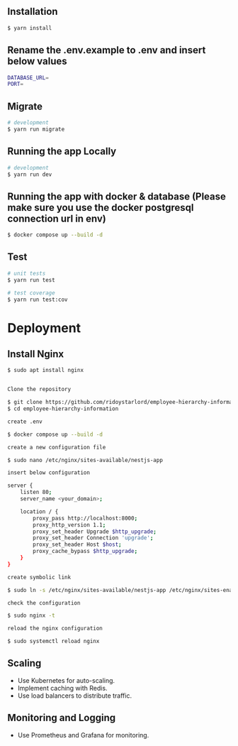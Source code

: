 ## Installation

```bash
$ yarn install
```

## Rename the .env.example to .env and insert below values

```bash
DATABASE_URL=
PORT=
```

## Migrate

```bash
# development
$ yarn run migrate
```

## Running the app Locally

```bash
# development
$ yarn run dev
```

## Running the app with docker & database (Please make sure you use the docker postgresql connection url in env)

```bash
$ docker compose up --build -d
```

## Test

```bash
# unit tests
$ yarn run test

# test coverage
$ yarn run test:cov
```

# Deployment

## Install Nginx

```bash
$ sudo apt install nginx
```

```bash

Clone the repository

$ git clone https://github.com/ridoystarlord/employee-hierarchy-information.git
$ cd employee-hierarchy-information

create .env

$ docker compose up --build -d

create a new configuration file

$ sudo nano /etc/nginx/sites-available/nestjs-app

insert below configuration

server {
    listen 80;
    server_name <your_domain>;

    location / {
        proxy_pass http://localhost:8000;
        proxy_http_version 1.1;
        proxy_set_header Upgrade $http_upgrade;
        proxy_set_header Connection 'upgrade';
        proxy_set_header Host $host;
        proxy_cache_bypass $http_upgrade;
    }
}

create symbolic link

$ sudo ln -s /etc/nginx/sites-available/nestjs-app /etc/nginx/sites-enabled/

check the configuration

$ sudo nginx -t

reload the nginx configuration

$ sudo systemctl reload nginx

```

## Scaling

- Use Kubernetes for auto-scaling.
- Implement caching with Redis.
- Use load balancers to distribute traffic.

## Monitoring and Logging

- Use Prometheus and Grafana for monitoring.
